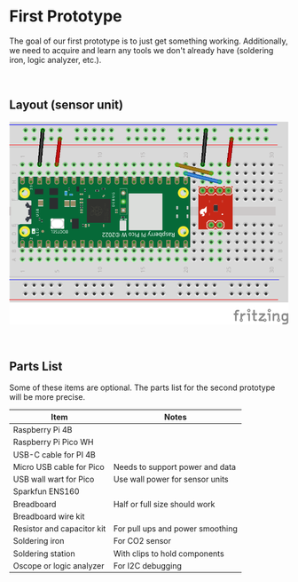 # First Prototype

The goal of our first prototype is to just get something working. Additionally, we need to acquire and learn any tools we don't already have (soldering iron, logic analyzer, etc.).


&nbsp;
## Layout (sensor unit)

![Alt Text](../images/sensor.png?raw=true)


&nbsp;
## Parts List

Some of these items are optional. The parts list for the second prototype will be more precise.

| Item                       | Notes                              |
|----------------------------|------------------------------------|
| Raspberry Pi 4B            |                                    |
| Raspberry Pi Pico WH       |                                    |
| USB-C cable for PI 4B      |                                    |
| Micro USB cable for Pico   | Needs to support power and data    |
| USB wall wart for Pico     | Use wall power for sensor units    |
| Sparkfun ENS160            |                                    |
| Breadboard                 | Half or full size should work      |
| Breadboard wire kit        |                                    |
| Resistor and capacitor kit | For pull ups and power smoothing   |
| Soldering iron             | For CO2 sensor                     |
| Soldering station          | With clips to hold components      |
| Oscope or logic analyzer   | For I2C debugging                  |
